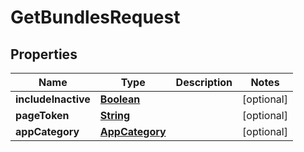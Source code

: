 

# GetBundlesRequest


## Properties

| Name | Type | Description | Notes |
|------------ | ------------- | ------------- | -------------|
|**includeInactive** | [**Boolean**](Boolean.md) |  |  [optional] |
|**pageToken** | [**String**](String.md) |  |  [optional] |
|**appCategory** | [**AppCategory**](AppCategory.md) |  |  [optional] |



